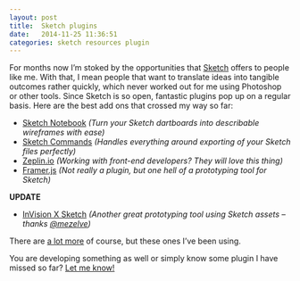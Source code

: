 ```yaml
---
layout: post
title:  Sketch plugins
date:   2014-11-25 11:36:51
categories: sketch resources plugin
---
```

For months now I’m stoked by the opportunities that [Sketch][sketch] offers to people like me. With that, I mean people that want to translate ideas into tangible outcomes rather quickly, which never worked out for me using Photoshop or other tools. Since Sketch is so open, fantastic plugins pop up on a regular basis. Here are the best add ons that crossed my way so far:

+ [Sketch Notebook][sketch-notebook] *(Turn your Sketch dartboards into describable wireframes with ease)*
+ [Sketch Commands][sketch-commands] *(Handles everything around exporting of your Sketch files perfectly)*
+ [Zeplin.io][zeplin] *(Working with front-end developers? They will love this thing)*
+ [Framer.js][framer] *(Not really a plugin, but one hell of a prototyping tool for Sketch)*

**UPDATE**
+ [InVision X Sketch][invision] *(Another great prototyping tool using Sketch assets – thanks [@mezelve][pieter])*

There are [a lot more][more-plugins] of course, but these ones I’ve been using.

You are developing something as well or simply know some plugin I have missed so far? [Let me know!][twitter]

[sketch]: http://bohemiancoding.com/sketch/

[sketch-notebook]: https://github.com/marcosvidal/Sketch-Notebook
[sketch-commands]: https://github.com/bomberstudios/sketch-commands
[zeplin]: https://zeplin.io/
[framer]: http://framerjs.com/
[invision]: http://www.invisionapp.com/sketch-prototyping
[pieter]: https://twitter.com/mezelve
[more-plugins]: https://gist.github.com/bomberstudios/7694497

[twitter]:  https://twitter.com/mikekotsch
